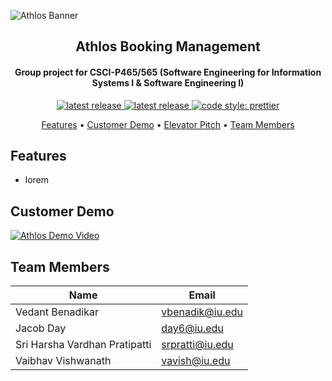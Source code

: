 ![Athlos Banner](https://imgur.com/L6LjUZB.jpg)

<h2 align="center">Athlos Booking Management</h2>

<div align="center">
  
<h4>Group project for CSCI-P465/565 (Software Engineering for Information Systems I & Software Engineering I)</h4>
  
  <p>
  <a href="https://github.com/jacobday/athlos/actions/workflows/node.js.yml">
    <img alt="latest release" src="https://github.com/jacobday/athlos/actions/workflows/node.js.yml/badge.svg?branch=main">
  </a>

  <a href="https://github.com/jacobday/athlos/releases/latest">
    <img alt="latest release" src="https://badgen.net/github/release/jacobday/athlos">
  </a>

  <a href="https://github.com/prettier/prettier">
    <img alt="code style: prettier" src="https://img.shields.io/badge/code_style-prettier-ff69b4.svg?style=flat-square">
  </a>
  </p>
  
  
  <div>
    <a href="#features">Features</a> •
    <a href="#customer-demo">Customer Demo</a> •
    <a href="#elevator-pitch">Elevator Pitch</a> •
    <a href="#team-members">Team Members</a>
  </div>
  
</div>

## Features

- lorem

## Customer Demo

[![Athlos Demo Video](https://i.imgur.com/KsqPxOV.png)](https://www.youtube.com/watch?v=CGNq9niOS1I "Athlos Demo Video")

## Team Members

| Name                          | Email           |
| ----------------------------- | --------------- |
| Vedant Benadikar              | vbenadik@iu.edu |
| Jacob Day                     | day6@iu.edu     |
| Sri Harsha Vardhan Pratipatti | srpratti@iu.edu |
| Vaibhav Vishwanath            | vavish@iu.edu   |

